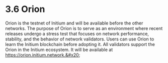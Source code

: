# 3.6 Orion

Orion is the testnet of Initium and will be available before the other networks. The purpose of Orion is to serve as an environment where recent releases undergo a stress test that focuses on network performance, stability, and the behavior of network validators. Users can use Orion to learn the Initium blockchain before adopting it. All validators support the Orion in the Initium ecosystem. It will be available at https://orion.initium.network.&#x20;
